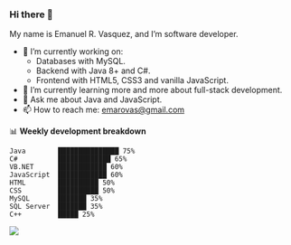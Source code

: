 ### Hi there 👋

My name is Emanuel R. Vasquez, and I’m software developer.

- 🔭 I’m currently working on:
  - Databases with MySQL. 
  - Backend with Java 8+ and C#.
  - Frontend with HTML5, CSS3 and vanilla JavaScript.
- 🌱 I’m currently learning more and more about full-stack development.
- 💬 Ask me about Java and JavaScript.
- 📫 How to reach me: emarovas@gmail.com

📊 **Weekly development breakdown**
```text
Java        ███████████████ 75%
C#          █████████████ 65%
VB.NET      ████████████ 60%
JavaScript  ████████████ 60%
HTML        ██████████ 50%
CSS         ██████████ 50%
MySQL       ███████ 35%
SQL Server  ███████ 35%
C++         █████ 25%
```
<!--
## My latest projects

<a href="https://github.com/erovas/ES5customElements.js">
  <img align="middle" src="https://github-readme-stats.vercel.app/api/pin/?username=WEGFan&repo=codestats-profile-readme" alt="ES5customElements.js" />
</a>
<a href="https://github.com/WEGFan/Geometry-Dash-Menu-Music-Randomizer">
  <img align="middle" src="https://github-readme-stats.vercel.app/api/pin/?username=WEGFan&repo=Geometry-Dash-Menu-Music-Randomizer" alt="Geometry-Dash-Menu-Music-Randomizer" />
</a>
-->

![](https://komarev.com/ghpvc/?username=rovas&style=flat-square&label=visitors)
